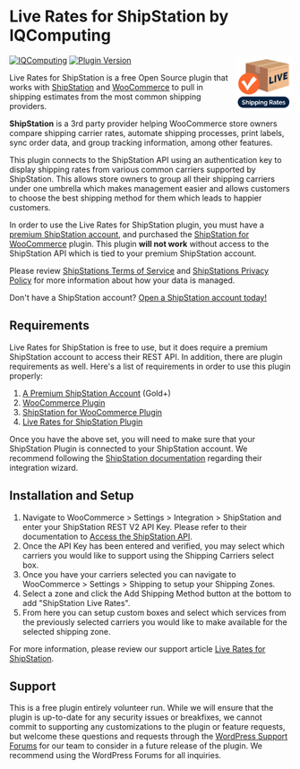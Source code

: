 # Live Rates for ShipStation by IQComputing

<img src=".wordpress-org/icon-256x256.png" align="right" width="100" height="100">

[![IQComputing](https://img.shields.io/badge/Computing-0067ae?label=IQ)](https://iqcomputing.com)
[![Plugin Version](https://img.shields.io/wordpress/plugin/v/live-rates-for-shipstation.svg?style=flat-square)](https://wordpress.org/plugins/live-rates-for-shipstation/)

Live Rates for ShipStation is a free Open Source plugin that works with [ShipStation](https://www.dpbolvw.net/click-101532691-11646582) and [WooCommerce](https://woocommerce.com/) to pull in shipping estimates from the most common shipping providers.

**ShipStation** is a 3rd party provider helping WooCommerce store owners compare shipping carrier rates, automate shipping processes, print labels, sync order data, and group tracking information, among other features.

This plugin connects to the ShipStation API using an authentication key to display shipping rates from various common carriers supported by ShipStation. This allows store owners to group all their shipping carriers under one umbrella which makes management easier and allows customers to choose the best shipping method for them which leads to happier customers.

In order to use the Live Rates for ShipStation plugin, you must have a [premium ShipStation account](https://www.dpbolvw.net/click-101532691-11646582), and purchased the [ShipStation for WooCommerce](https://woocommerce.com/products/shipstation-integration/) plugin. This plugin **will not work** without access to the ShipStation API which is tied to your premium ShipStation account.

Please review [ShipStations Terms of Service](https://www.shipstation.com/terms-of-service/) and [ShipStations Privacy Policy](https://auctane.com/legal/privacy-policy/) for more information about how your data is managed.

Don't have a ShipStation account? [Open a ShipStation account today!](https://www.dpbolvw.net/click-101532691-11646582)

## Requirements

Live Rates for ShipStation is free to use, but it does require a premium ShipStation account to access their REST API. In addition, there are plugin requirements as well. Here's a list of requirements in order to use this plugin properly:

1. [A Premium ShipStation Account](https://www.dpbolvw.net/click-101532691-11646582) (Gold+)
1. [WooCommerce Plugin](https://wordpress.org/plugins/woocommerce/)
1. [ShipStation for WooCommerce Plugin](https://woocommerce.com/products/shipstation-integration/)
1. [Live Rates for ShipStation Plugin](https://wordpress.org/plugins/live-rates-for-shipstation/)

Once you have the above set, you will need to make sure that your ShipStation Plugin is connected to your ShipStation account. We recommend following the [ShipStation documentation](https://woocommerce.com/document/shipstation-for-woocommerce/#setup-and-configuration) regarding their integration wizard.

## Installation and Setup

1. Navigate to WooCommerce > Settings > Integration > ShipStation and enter your ShipStation REST V2 API Key. Please refer to their documentation to [Access the ShipStation API](https://help.shipstation.com/hc/en-us/articles/360025856212-ShipStation-API).
1. Once the API Key has been entered and verified, you may select which carriers you would like to support using the Shipping Carriers select box.
1. Once you have your carriers selected you can navigate to WooCommerce > Settings > Shipping to setup your Shipping Zones.
1. Select a zone and click the Add Shipping Method button at the bottom to add "ShipStation Live Rates".
1. From here you can setup custom boxes and select which services from the previously selected carriers you would like to make available for the selected shipping zone.

For more information, please review our support article [Live Rates for ShipStation](https://www.iqcomputing.com/support/articles/live-rates-for-shipstation/).

## Support

This is a free plugin entirely volunteer run. While we will ensure that the plugin is up-to-date for any security issues or breakfixes, we cannot commit to supporting any customizations to the plugin or feature requests, but welcome these questions and requests through the [WordPress Support Forums](https://wordpress.org/support/plugin/live-rates-for-shipstation/) for our team to consider in a future release of the plugin. We recommend using the WordPress Forums for all inquiries.